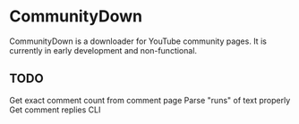 # CommunityDown
CommunityDown is a downloader for YouTube community pages. It is currently in early development and non-functional.

## TODO
Get exact comment count from comment page
Parse "runs" of text properly
Get comment replies
CLI